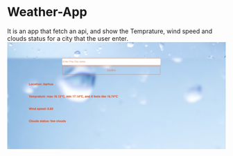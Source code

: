 # Weather-App

It is an app that fetch an api, and show the Temprature, wind speed and clouds status for a city that the user enter.
![alt text](https://github.com/MJanOthman/Weather-App/blob/main/images/App-final-result1.png)
